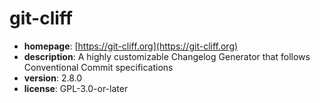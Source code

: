 # git-cliff

- **homepage**: [https://git-cliff.org](https://git-cliff.org)
- **description**: A highly customizable Changelog Generator that follows Conventional Commit specifications
- **version**: 2.8.0
- **license**: GPL-3.0-or-later

